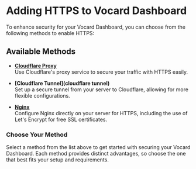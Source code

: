 # Adding HTTPS to Vocard Dashboard

To enhance security for your Vocard Dashboard, you can choose from the following methods to enable HTTPS:

## Available Methods

- **[Cloudflare Proxy](cloudflare)**  
  Use Cloudflare's proxy service to secure your traffic with HTTPS easily.

- **[Cloudflare Tunnel](cloudflare tunnel)**  
  Set up a secure tunnel from your server to Cloudflare, allowing for more flexible configurations.

- **[Nginx](nginx)**  
  Configure Nginx directly on your server for HTTPS, including the use of Let's Encrypt for free SSL certificates.

### Choose Your Method

Select a method from the list above to get started with securing your Vocard Dashboard. Each method provides distinct advantages, so choose the one that best fits your setup and requirements.